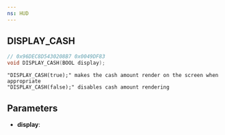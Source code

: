 ```yaml
---
ns: HUD
---
```

## DISPLAY_CASH

```c
// 0x96DEC8D5430208B7 0x0049DF83
void DISPLAY_CASH(BOOL display);
```

```
"DISPLAY_CASH(true);" makes the cash amount render on the screen when appropriate  
"DISPLAY_CASH(false);" disables cash amount rendering  
```

## Parameters
* **display**: 

